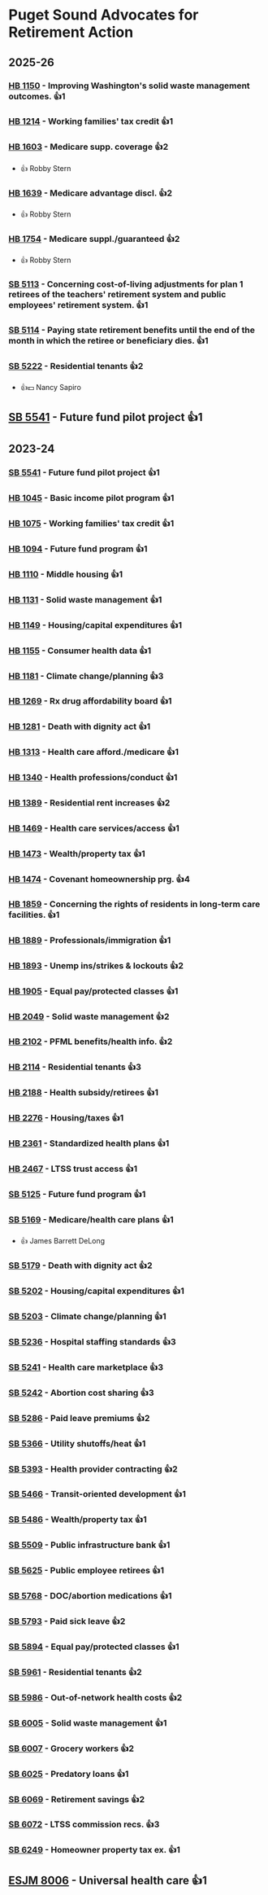 # Puget Sound Advocates for Retirement Action
## 2025-26

### [HB 1150](/bill/2025-26/hb/1150/) - Improving Washington's solid waste management outcomes. 👍1  

### [HB 1214](/bill/2025-26/hb/1214/) - Working families' tax credit 👍1  

### [HB 1603](/bill/2025-26/hb/1603/) - Medicare supp. coverage 👍2  
* 👍 Robby Stern

### [HB 1639](/bill/2025-26/hb/1639/) - Medicare advantage discl. 👍2  
* 👍 Robby Stern

### [HB 1754](/bill/2025-26/hb/1754/) - Medicare suppl./guaranteed 👍2  
* 👍 Robby Stern

### [SB 5113](/bill/2025-26/sb/5113/) - Concerning cost-of-living adjustments for plan 1 retirees of the teachers' retirement system and public employees' retirement system. 👍1  

### [SB 5114](/bill/2025-26/sb/5114/) - Paying state retirement benefits until the end of the month in which the retiree or beneficiary dies. 👍1  

### [SB 5222](/bill/2025-26/sb/5222/) - Residential tenants 👍2  
* 👍💵 Nancy Sapiro

## [SB 5541](/bill/2025-26/sb/5541/) - Future fund pilot project 👍1  

## 2023-24

### [SB 5541](/bill/2023-24/sb/5541/) - Future fund pilot project 👍1  

### [HB 1045](/bill/2023-24/hb/1045/) - Basic income pilot program 👍1  

### [HB 1075](/bill/2023-24/hb/1075/) - Working families' tax credit 👍1  

### [HB 1094](/bill/2023-24/hb/1094/) - Future fund program 👍1  

### [HB 1110](/bill/2023-24/hb/1110/) - Middle housing 👍1  

### [HB 1131](/bill/2023-24/hb/1131/) - Solid waste management 👍1  

### [HB 1149](/bill/2023-24/hb/1149/) - Housing/capital expenditures 👍1  

### [HB 1155](/bill/2023-24/hb/1155/) - Consumer health data 👍1  

### [HB 1181](/bill/2023-24/hb/1181/) - Climate change/planning 👍3  

### [HB 1269](/bill/2023-24/hb/1269/) - Rx drug affordability board 👍1  

### [HB 1281](/bill/2023-24/hb/1281/) - Death with dignity act 👍1  

### [HB 1313](/bill/2023-24/hb/1313/) - Health care afford./medicare 👍1  

### [HB 1340](/bill/2023-24/hb/1340/) - Health professions/conduct 👍1  

### [HB 1389](/bill/2023-24/hb/1389/) - Residential rent increases 👍2  

### [HB 1469](/bill/2023-24/hb/1469/) - Health care services/access 👍1  

### [HB 1473](/bill/2023-24/hb/1473/) - Wealth/property tax 👍1  

### [HB 1474](/bill/2023-24/hb/1474/) - Covenant homeownership prg. 👍4  

### [HB 1859](/bill/2023-24/hb/1859/) - Concerning the rights of residents in long-term care facilities. 👍1  

### [HB 1889](/bill/2023-24/hb/1889/) - Professionals/immigration 👍1  

### [HB 1893](/bill/2023-24/hb/1893/) - Unemp ins/strikes & lockouts 👍2  

### [HB 1905](/bill/2023-24/hb/1905/) - Equal pay/protected classes 👍1  

### [HB 2049](/bill/2023-24/hb/2049/) - Solid waste management 👍2  

### [HB 2102](/bill/2023-24/hb/2102/) - PFML benefits/health info. 👍2  

### [HB 2114](/bill/2023-24/hb/2114/) - Residential tenants 👍3  

### [HB 2188](/bill/2023-24/hb/2188/) - Health subsidy/retirees 👍1  

### [HB 2276](/bill/2023-24/hb/2276/) - Housing/taxes 👍1  

### [HB 2361](/bill/2023-24/hb/2361/) - Standardized health plans 👍1  

### [HB 2467](/bill/2023-24/hb/2467/) - LTSS trust access 👍1  

### [SB 5125](/bill/2023-24/sb/5125/) - Future fund program 👍1  

### [SB 5169](/bill/2023-24/sb/5169/) - Medicare/health care plans 👍1  
* 👍 James Barrett DeLong

### [SB 5179](/bill/2023-24/sb/5179/) - Death with dignity act 👍2  

### [SB 5202](/bill/2023-24/sb/5202/) - Housing/capital expenditures 👍1  

### [SB 5203](/bill/2023-24/sb/5203/) - Climate change/planning 👍1  

### [SB 5236](/bill/2023-24/sb/5236/) - Hospital staffing standards 👍3  

### [SB 5241](/bill/2023-24/sb/5241/) - Health care marketplace 👍3  

### [SB 5242](/bill/2023-24/sb/5242/) - Abortion cost sharing 👍3  

### [SB 5286](/bill/2023-24/sb/5286/) - Paid leave premiums 👍2  

### [SB 5366](/bill/2023-24/sb/5366/) - Utility shutoffs/heat 👍1  

### [SB 5393](/bill/2023-24/sb/5393/) - Health provider contracting 👍2  

### [SB 5466](/bill/2023-24/sb/5466/) - Transit-oriented development 👍1  

### [SB 5486](/bill/2023-24/sb/5486/) - Wealth/property tax 👍1  

### [SB 5509](/bill/2023-24/sb/5509/) - Public infrastructure bank 👍1  

### [SB 5625](/bill/2023-24/sb/5625/) - Public employee retirees 👍1  

### [SB 5768](/bill/2023-24/sb/5768/) - DOC/abortion medications 👍1  

### [SB 5793](/bill/2023-24/sb/5793/) - Paid sick leave 👍2  

### [SB 5894](/bill/2023-24/sb/5894/) - Equal pay/protected classes 👍1  

### [SB 5961](/bill/2023-24/sb/5961/) - Residential tenants 👍2  

### [SB 5986](/bill/2023-24/sb/5986/) - Out-of-network health costs 👍2  

### [SB 6005](/bill/2023-24/sb/6005/) - Solid waste management 👍1  

### [SB 6007](/bill/2023-24/sb/6007/) - Grocery workers 👍2  

### [SB 6025](/bill/2023-24/sb/6025/) - Predatory loans 👍1  

### [SB 6069](/bill/2023-24/sb/6069/) - Retirement savings 👍2  

### [SB 6072](/bill/2023-24/sb/6072/) - LTSS commission recs. 👍3  

### [SB 6249](/bill/2023-24/sb/6249/) - Homeowner property tax ex. 👍1  

## [ESJM 8006](/bill/2023-24/esjm/8006/) - Universal health care 👍1  
